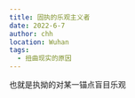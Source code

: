 ```yaml
---
title: 固执的乐观主义者
date: 2022-6-7
author: chh
location: Wuhan
tags:
  - 扭曲现实的原因
---
```


也就是执拗的对某一锚点盲目乐观

